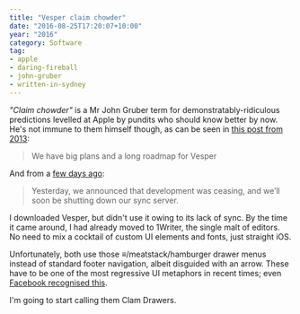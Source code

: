 ```yaml
---
title: "Vesper claim chowder"
date: "2016-08-25T17:20:07+10:00"
year: "2016"
category: Software
tag:
- apple
- daring-fireball
- john-gruber
- written-in-sydney
---
```

*"Claim chowder"* is a Mr John Gruber term for demonstratably-ridiculous predictions levelled at Apple by pundits who should know better by now. He's not immune to them himself though, as can be seen in [this post from 2013]\:

> We have big plans and a long roadmap for Vesper

And from a [few days ago]\:

> Yesterday, we announced that development was ceasing, and we’ll soon be shutting down our sync server. 

I downloaded Vesper, but didn't use it owing to its lack of sync. By the time it came around, I had already moved to 1Writer, the single malt of editors. No need to mix a cocktail of custom UI elements and fonts, just straight iOS.

Unfortunately, both use those ≡/meatstack/hamburger drawer menus instead of standard footer navigation, albeit disguided with an arrow. These have to be one of the most regressive UI metaphors in recent times; even [Facebook recognised this]. 

I'm going to start calling them Clam Drawers.

[this post from 2013]: http://daringfireball.net/2013/09/vesper_whats_new_whats_next
[few days ago]: http://daringfireball.net/2016/08/vesper_adieu
[Facebook recognised this]: https://techcrunch.com/2013/09/18/facebooks-new-mobile-test-framework-births-bottom-tab-bar-navigation-redesign-for-ios-5-6-7/

